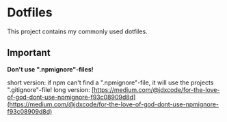 # Dotfiles

This project contains my commonly used dotfiles.

## Important

**Don't use ".npmignore"-files!**

short version: if npm can't find a ".npmignore"-file, it will use the projects ".gitignore"-file!
long version: [https://medium.com/@jdxcode/for-the-love-of-god-dont-use-npmignore-f93c08909d8d](https://medium.com/@jdxcode/for-the-love-of-god-dont-use-npmignore-f93c08909d8d)
